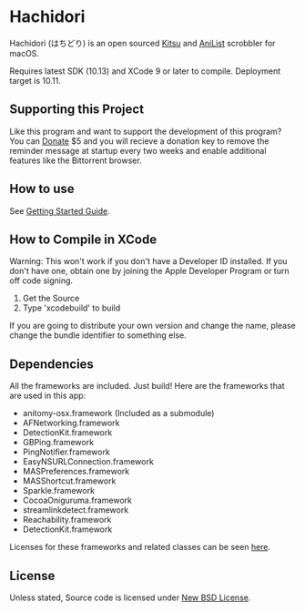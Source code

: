 # Hachidori
Hachidori (はちどり) is an open sourced [Kitsu](https://kitsu.io) and [AniList](https://anilist.co) scrobbler for macOS.
 
Requires latest SDK (10.13) and XCode 9 or later to compile. Deployment target is 10.11.

## Supporting this Project

Like this program and want to support the development of this program? You can [Donate](https://malupdaterosx.moe/donate/) $5 and you will recieve a donation key to remove the reminder message at startup every two weeks and enable additional features like the Bittorrent browser.

## How to use
See [Getting Started Guide](https://github.com/Atelier-Shiori/wiki/Getting-Started).

## How to Compile in XCode
Warning: This won't work if you don't have a Developer ID installed. If you don't have one, obtain one by joining the Apple Developer Program or turn off code signing.

1. Get the Source
2. Type 'xcodebuild' to build

If you are going to distribute your own version and change the name, please change the bundle identifier to something else.


## Dependencies
All the frameworks are included. Just build! Here are the frameworks that are used in this app:

* anitomy-osx.framework (Included as a submodule)
* AFNetworking.framework
* DetectionKit.framework
* GBPing.framework
* PingNotifier.framework
* EasyNSURLConnection.framework
* MASPreferences.framework
* MASShortcut.framework
* Sparkle.framework
* CocoaOniguruma.framework
* streamlinkdetect.framework
* Reachability.framework
* DetectionKit.framework
 
Licenses for these frameworks and related classes can be seen [here](https://github.com/Atelier-Shiori/wiki/Credits).

## License

Unless stated, Source code is licensed under [New BSD License](https://github.com/Atelier-Shiori/hachidori/blob/master/License.md).
